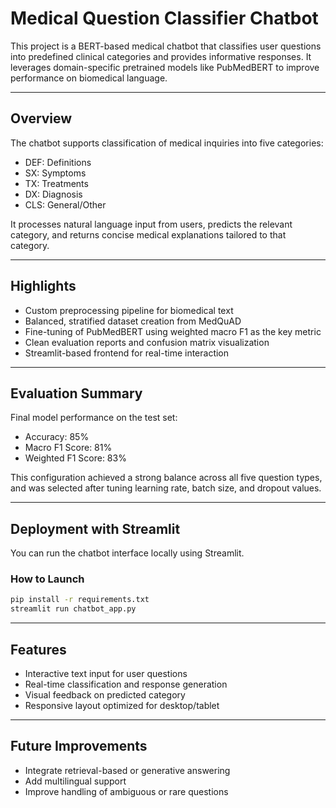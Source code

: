 # Medical Question Classifier Chatbot

This project is a BERT-based medical chatbot that classifies user questions into predefined clinical categories and provides informative responses. It leverages domain-specific pretrained models like PubMedBERT to improve performance on biomedical language.

---

## Overview

The chatbot supports classification of medical inquiries into five categories:
- DEF: Definitions
- SX: Symptoms
- TX: Treatments
- DX: Diagnosis
- CLS: General/Other

It processes natural language input from users, predicts the relevant category, and returns concise medical explanations tailored to that category.

---

## Highlights

- Custom preprocessing pipeline for biomedical text
- Balanced, stratified dataset creation from MedQuAD
- Fine-tuning of PubMedBERT using weighted macro F1 as the key metric
- Clean evaluation reports and confusion matrix visualization
- Streamlit-based frontend for real-time interaction

---

## Evaluation Summary

Final model performance on the test set:
- Accuracy: 85%
- Macro F1 Score: 81%
- Weighted F1 Score: 83%

This configuration achieved a strong balance across all five question types, and was selected after tuning learning rate, batch size, and dropout values.

---

## Deployment with Streamlit

You can run the chatbot interface locally using Streamlit.

### How to Launch

```bash
pip install -r requirements.txt
streamlit run chatbot_app.py
```

---

## Features

- Interactive text input for user questions
- Real-time classification and response generation
- Visual feedback on predicted category
- Responsive layout optimized for desktop/tablet

---

## Future Improvements

- Integrate retrieval-based or generative answering
- Add multilingual support
- Improve handling of ambiguous or rare questions